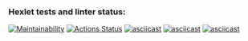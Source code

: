 ### Hexlet tests and linter status:
[![Maintainability](https://api.codeclimate.com/v1/badges/9dfafa15f53fdb8361f3/maintainability)](https://codeclimate.com/github/Rbeat542/java-project-61/maintainability)
[![Actions Status](https://github.com/Rbeat542/java-project-61/actions/workflows/hexlet-check.yml/badge.svg)](https://github.com/Rbeat542/java-project-61/actions)
[![asciicast](https://asciinema.org/a/684606.svg)](https://asciinema.org/a/684606)
[![asciicast](https://asciinema.org/a/685411.svg)](https://asciinema.org/a/685411)
[![asciicast](https://asciinema.org/a/685509.svg)](https://asciinema.org/a/685509)

